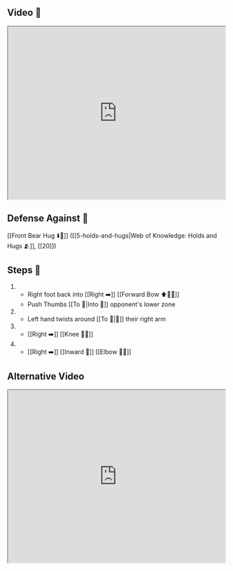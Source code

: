 ## Video 🎥

<iframe src="https://www.youtube.com/embed/aWtfNoo7ahQ" width="100%" height="400"></iframe>

## Defense Against 🤺

[[Front Bear Hug ⬇️🐻]] ([[5-holds-and-hugs|Web of Knowledge: Holds and Hugs 🫂]], [[20]])

## Steps 👣

1. - Right foot back into [[Right ➡️]] [[Forward Bow ⬆️🧍‍♂️]]
    - Push Thumbs [[To 🎯|Into 🎯]] opponent's lower zone
2. - Left hand twists around [[To 🎯|🎯]] their right arm
3. - [[Right ➡️]] [[Knee 🦵💥]]
4. - [[Right ➡️]] [[Inward 🔽]] [[Elbow 💪💥]]

## Alternative Video

<iframe src="https://www.youtube.com/embed/IXZ6kr4VHQw?start=338&end=355" width="100%" height="400"></iframe>
